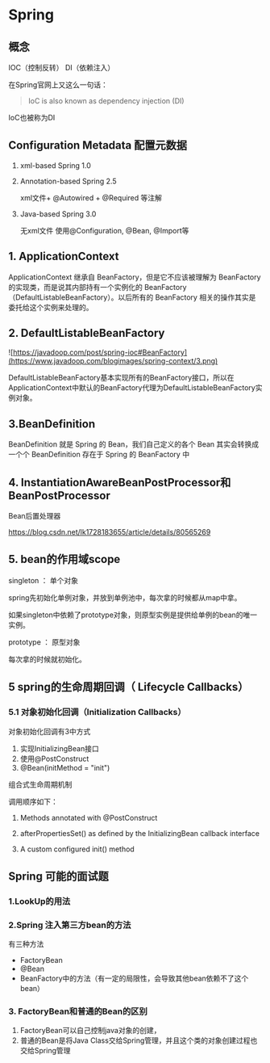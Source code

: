 # Spring 

## 概念

IOC（控制反转） DI（依赖注入）

在Spring官网上又这么一句话：

> IoC is also known as dependency injection (DI)

IoC也被称为DI

## Configuration Metadata 配置元数据

1. xml-based Spring 1.0 
2. Annotation-based Spring 2.5
	
	xml文件+ @Autowired + @Required 等注解

3. Java-based Spring 3.0

	无xml文件
	使用@Configuration, @Bean, @Import等

## 1. ApplicationContext

ApplicationContext 继承自 BeanFactory，但是它不应该被理解为 BeanFactory 的实现类，而是说其内部持有一个实例化的 BeanFactory（DefaultListableBeanFactory）。以后所有的 BeanFactory 相关的操作其实是委托给这个实例来处理的。

## 2. DefaultListableBeanFactory

![https://javadoop.com/post/spring-ioc#BeanFactory](https://www.javadoop.com/blogimages/spring-context/3.png)

DefaultListableBeanFactory基本实现所有的BeanFactory接口，所以在ApplicationContext中默认的BeanFactory代理为DefaultListableBeanFactory实例对象。

## 3.BeanDefinition

BeanDefinition 就是 Spring 的 Bean，我们自己定义的各个 Bean 其实会转换成一个个 BeanDefinition 存在于 Spring 的 BeanFactory 中



## 4. InstantiationAwareBeanPostProcessor和BeanPostProcessor

Bean后置处理器


https://blog.csdn.net/lk1728183655/article/details/80565269

## 5. bean的作用域scope

singleton ： 单个对象

spring先初始化单例对象，并放到单例池中，每次拿的时候都从map中拿。

如果singleton中依赖了prototype对象，则原型实例是提供给单例的bean的唯一实例。

prototype ： 原型对象

每次拿的时候就初始化。


## 5 spring的生命周期回调（ Lifecycle Callbacks）

### 5.1 对象初始化回调（Initialization Callbacks）

对象初始化回调有3中方式

1. 实现InitializingBean接口
2. 使用@PostConstruct 
3. @Bean(initMethod = "init")

组合式生命周期机制

调用顺序如下：

1. Methods annotated with @PostConstruct

2. afterPropertiesSet() as defined by the InitializingBean callback interface

3. A custom configured init() method



## Spring 可能的面试题

### 1.LookUp的用法

### 2.Spring 注入第三方bean的方法

有三种方法

- FactoryBean
- @Bean
- BeanFactory中的方法（有一定的局限性，会导致其他bean依赖不了这个bean）

### 3. FactoryBean和普通的Bean的区别

1. FactoryBean可以自己控制java对象的创建，
2. 普通的Bean是将Java Class交给Spring管理，并且这个类的对象创建过程也交给Spring管理




